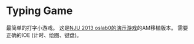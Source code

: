 # Typing Game

最简单的打字小游戏。
这是[NJU 2013 oslab0的演示游戏](https://github.com/NJU-ProjectN/os-lab0)的AM移植版本。
需要正确的IOE (计时、绘图、键盘)。

